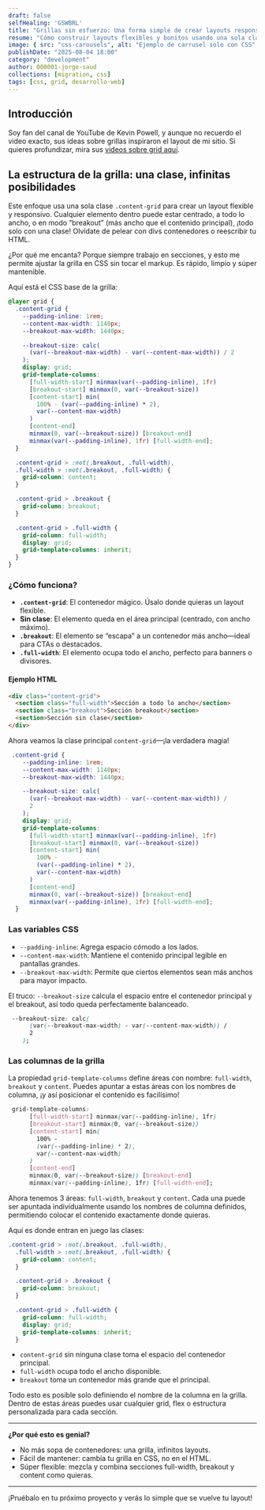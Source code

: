 ```yaml
---
draft: false
selfHealing: 'GSWBRL'
title: "Grillas sin esfuerzo: Una forma simple de crear layouts responsivos (inspirado en Kevin Powell)"
resume: "Cómo construir layouts flexibles y bonitos usando una sola clase utilitaria de CSS grid—sin frameworks."
image: { src: "css-carousels", alt: "Ejemplo de carrusel solo con CSS" }
publishDate: "2025-08-04 18:00"
category: "development"
author: 000001-jorge-saud
collections: [migration, css]
tags: [css, grid, desarrollo-web]
---
```


## Introducción

Soy fan del canal de YouTube de Kevin Powell, y aunque no recuerdo el video exacto, sus ideas sobre grillas inspiraron el layout de mi sitio. Si quieres profundizar, mira sus [videos sobre grid aquí](https://www.youtube.com/@KevinPowell/search?query=grid).

## La estructura de la grilla: una clase, infinitas posibilidades

Este enfoque usa una sola clase `.content-grid` para crear un layout flexible y responsivo. Cualquier elemento dentro puede estar centrado, a todo lo ancho, o en modo “breakout” (más ancho que el contenido principal), ¡todo solo con una clase! Olvídate de pelear con divs contenedores o reescribir tu HTML.

¿Por qué me encanta? Porque siempre trabajo en secciones, y esto me permite ajustar la grilla en CSS sin tocar el markup. Es rápido, limpio y súper mantenible.

Aquí está el CSS base de la grilla:

```css
@layer grid {
  .content-grid {
    --padding-inline: 1rem;
    --content-max-width: 1140px;
    --breakout-max-width: 1440px;

    --breakout-size: calc(
      (var(--breakout-max-width) - var(--content-max-width)) / 2
    );
    display: grid;
    grid-template-columns:
      [full-width-start] minmax(var(--padding-inline), 1fr)
      [breakout-start] minmax(0, var(--breakout-size))
      [content-start] min(
        100% - (var(--padding-inline) * 2),
        var(--content-max-width)
      )
      [content-end]
      minmax(0, var(--breakout-size)) [breakout-end]
      minmax(var(--padding-inline), 1fr) [full-width-end];
  }

  .content-grid > :not(.breakout, .full-width),
  .full-width > :not(.breakout, .full-width) {
    grid-column: content;
  }

  .content-grid > .breakout {
    grid-column: breakout;
  }

  .content-grid > .full-width {
    grid-column: full-width;
    display: grid;
    grid-template-columns: inherit;
  }
}
```

### ¿Cómo funciona?

- **`.content-grid`**: El contenedor mágico. Úsalo donde quieras un layout flexible.
- **Sin clase**: El elemento queda en el área principal (centrado, con ancho máximo).
- **`.breakout`**: El elemento se “escapa” a un contenedor más ancho—ideal para CTAs o destacados.
- **`.full-width`**: El elemento ocupa todo el ancho, perfecto para banners o divisores.

#### Ejemplo HTML

```html
<div class="content-grid">
  <section class="full-width">Sección a todo lo ancho</section>
  <section class="breakout">Sección breakout</section>
  <section>Sección sin clase</section>
</div>
```

Ahora veamos la clase principal `content-grid`—¡la verdadera magia!

```css
 .content-grid {
    --padding-inline: 1rem;
    --content-max-width: 1140px;
    --breakout-max-width: 1440px;

    --breakout-size: calc(
      (var(--breakout-max-width) - var(--content-max-width)) /
      2
    );
    display: grid;
    grid-template-columns:
      [full-width-start] minmax(var(--padding-inline), 1fr)
      [breakout-start] minmax(0, var(--breakout-size))
      [content-start] min(
        100% -
        (var(--padding-inline) * 2),
        var(--content-max-width)
      )
      [content-end]
      minmax(0, var(--breakout-size)) [breakout-end]
      minmax(var(--padding-inline), 1fr) [full-width-end];
  }
```

### Las variables CSS

- `--padding-inline`: Agrega espacio cómodo a los lados.
- `--content-max-width`: Mantiene el contenido principal legible en pantallas grandes.
- `--breakout-max-width`: Permite que ciertos elementos sean más anchos para mayor impacto.

El truco: `--breakout-size` calcula el espacio entre el contenedor principal y el breakout, así todo queda perfectamente balanceado.

```css
 --breakout-size: calc(
      (var(--breakout-max-width) - var(--content-max-width)) /
      2
    );
```

### Las columnas de la grilla

La propiedad `grid-template-columns` define áreas con nombre: `full-width`, `breakout` y `content`. Puedes apuntar a estas áreas con los nombres de columna, ¡y así posicionar el contenido es facilísimo!

```css
 grid-template-columns:
      [full-width-start] minmax(var(--padding-inline), 1fr)
      [breakout-start] minmax(0, var(--breakout-size))
      [content-start] min(
        100% -
        (var(--padding-inline) * 2),
        var(--content-max-width)
      )
      [content-end]
      minmax(0, var(--breakout-size)) [breakout-end]
      minmax(var(--padding-inline), 1fr) [full-width-end];
```

Ahora tenemos 3 áreas: `full-width`, `breakout` y `content`. Cada una puede ser apuntada individualmente usando los nombres de columna definidos, permitiendo colocar el contenido exactamente donde quieras.

Aquí es donde entran en juego las clases:

```css
.content-grid > :not(.breakout, .full-width),
  .full-width > :not(.breakout, .full-width) {
    grid-column: content;
  }

  .content-grid > .breakout {
    grid-column: breakout;
  }

  .content-grid > .full-width {
    grid-column: full-width;
    display: grid;
    grid-template-columns: inherit;
  }
```

- `content-grid` sin ninguna clase toma el espacio del contenedor principal.
- `full-width` ocupa todo el ancho disponible.
- `breakout` toma un contenedor más grande que el principal.

Todo esto es posible solo definiendo el nombre de la columna en la grilla. Dentro de estas áreas puedes usar cualquier grid, flex o estructura personalizada para cada sección.

---

**¿Por qué esto es genial?**

- No más sopa de contenedores: una grilla, infinitos layouts.
- Fácil de mantener: cambia tu grilla en CSS, no en el HTML.
- Súper flexible: mezcla y combina secciones full-width, breakout y content como quieras.

---

¡Pruébalo en tu próximo proyecto y verás lo simple que se vuelve tu layout!
